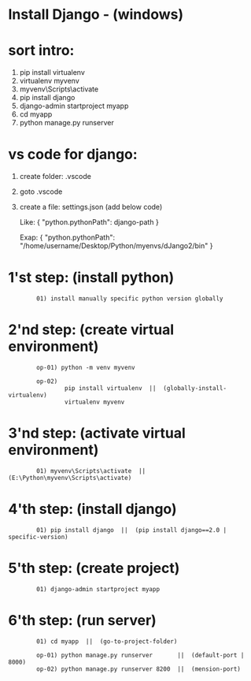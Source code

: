 # Install Django - (windows)


sort intro:
=============
01) pip install virtualenv
02) virtualenv myvenv
03) myvenv\Scripts\activate
04) pip install django
05) django-admin startproject myapp
06) cd myapp
07) python manage.py runserver

vs code for django:
===================
01) create folder: .vscode
02) goto .vscode
03) create a file: settings.json (add below code)

	Like: { "python.pythonPath": django-path }
	
	Exap: { "python.pythonPath": "/home/username/Desktop/Python/myenvs/dJango2/bin" }


1'st step: (install python)
==========
			01) install manually specific python version globally

2'nd step: (create virtual environment)
==========
			op-01) python -m venv myvenv
			
			op-02)
					pip install virtualenv  ||  (globally-install-virtualenv)
					virtualenv myvenv
					
3'nd step: (activate virtual environment)
==========
			01) myvenv\Scripts\activate  ||  (E:\Python\myvenv\Scripts\activate)
			
			
4'th step: (install django)
==========
			01) pip install django  ||  (pip install django==2.0 | specific-version)
			
5'th step: (create project)
==========
			01) django-admin startproject myapp
			
6'th step: (run server)
==========
			01) cd myapp  ||  (go-to-project-folder)
			
			op-01) python manage.py runserver       ||  (default-port | 8000)
			op-02) python manage.py runserver 8200  ||  (mension-port)
			
